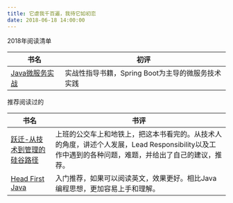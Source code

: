 ```yaml
---
title: 它虐我千百遍，我待它如初恋
date: 2018-06-18 14:00:00
---
```


2018年阅读清单

| 书名 | 初评 |
|--------|--------|
|  [Java微服务实战](https://book.douban.com/subject/27202670/)    | 实战性指导书籍，Spring Boot为主导的微服务技术实践  |


推荐阅读过的

| 书名  | 书评 |
|--------|--------|
| [跃迁-从技术到管理的硅谷路径](https://book.douban.com/subject/30198038/) | 上班的公交车上和地铁上，把这本书看完的。从技术人的角度，讲述个人发展，Lead Responsibility以及工作中遇到的各种问题，难题，并给出了自己的建议，推荐。 |
| [Head First Java](https://book.douban.com/subject/2000732/)  | 入门推荐，如果可以阅读英文，效果更好。相比Java编程思想，更加容易上手和理解。 |

